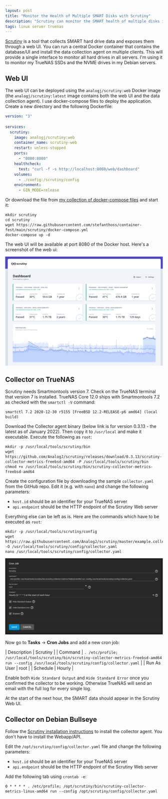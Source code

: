 ```yaml
---
layout: post
title: "Monitor the Health of Multiple SMART Disks with Scrutiny"
description: "Scrutiny can monitor the SMART health of multiple disks in multiple servers and expose it through a web interface."
tags: linux server truenas
---
```


[Scrutiny](https://github.com/AnalogJ/scrutiny) is a tool that collects SMART hard drive data and exposes them
through a web UI. You can run a central Docker container that contains the database/UI and install the data collection
agent on multiple clients. This will provide a single interface to monitor all hard drives in all servers. I'm using it
to monitor my TrueNAS SSDs and the NVME drives in my Debian servers.

## Web UI

The web UI can be deployed using the `analogj/scrutiny:web` Docker image (the `analogj/scrutiny:latest` image contains
both the web UI and the data collection agent). I use docker-compose files to deploy the application. Create a new
directory and the following Dockerfile:

```yaml
version: "3"

services:
  scrutiny:
    image: analogj/scrutiny:web
    container_name: scrutiny-web
    restart: unless-stopped
    ports:
      - "8080:8080"
    healthcheck:
      test: "curl -f -s http://localhost:8080/web/dashboard"
    volumes:
      - ./config:/scrutiny/config
    environment:
      - GIN_MODE=release
```

Or download the file from [my collection of docker-compose files](https://github.com/stefanthoss/container-fest) and
start it:

```shell
mkdir scrutiny
cd scrutiny
wget https://raw.githubusercontent.com/stefanthoss/container-fest/main/scrutiny/docker-compose.yml
docker-compose up -d
```

The web UI will be available at port 8080 of the Docker host. Here's a screenshot of the web ui:

![Scrutiny Webapp Dashboard](/assets/images/scrutiny-webapp-dashboard.png)

## Collector on TrueNAS

Scrutiny needs Smartmontools version 7. Check on the TrueNAS terminal that version 7 is installed. TrueNAS Core 12.0
ships with Smartmontools 7.2 as checked with the `smartctl -V` command:

```text
smartctl 7.2 2020-12-30 r5155 [FreeBSD 12.2-RELEASE-p6 amd64] (local build)
```

Download the Collector agent binary (below link is for version 0.3.13 - the latest as of January 2022). Then copy it to
`/usr/local` and make it executable. Execute the following as `root`:

```shell
mkdir -p /usr/local/tools/scrutiny/bin
wget https://github.com/AnalogJ/scrutiny/releases/download/0.3.13/scrutiny-collector-metrics-freebsd-amd64 -P /usr/local/tools/scrutiny/bin
chmod +x /usr/local/tools/scrutiny/bin/scrutiny-collector-metrics-freebsd-amd64
```

Create the configuration file by downloading the sample `collector.yaml` from the GitHub repo. Edit it (e.g. with `nano`)
and change the following parameters:

* `host.id` should be an identifier for your TrueNAS server
* `api.endpoint` should be the HTTP endpoint of the Scrutiny Web server

Everything else can be left as is. Here are the commands which have  to be executed as `root`:

```shell
mkdir -p /usr/local/tools/scrutiny/config
wget https://raw.githubusercontent.com/AnalogJ/scrutiny/master/example.collector.yaml -O /usr/local/tools/scrutiny/config/collector.yaml
nano /usr/local/tools/scrutiny/config/collector.yaml
```

![TrueNAS Scrutiny Cronjob](/assets/images/truenas-scrutiny-cronjob.png)

Now go to **Tasks** → **Cron Jobs** and add a new cron job:

| Description | Scrutiny |
| Command | `. /etc/profile; /usr/local/tools/scrutiny/bin/scrutiny-collector-metrics-freebsd-amd64 run --config /usr/local/tools/scrutiny/config/collector.yaml` |
| Run As User | root |
| Schedule | Hourly |

Enable both `Hide Standard Output` and `Hide Standard Error` once you confirmed the collector to be working. Otherwise
TrueNAS will send an email with the full log for every single log.

At the start of the next hour, the SMART data should appear in the Scrutiny Web UI.

## Collector on Debian Bullseye

Follow the [Scrutiny installation instructions](https://github.com/AnalogJ/scrutiny/blob/master/docs/INSTALL_MANUAL.md#collector)
to install the collector agent. You don't have to install the Webapp/API.

Edit the `/opt/scrutiny/config/collector.yaml` file and change the following parameters:

* `host.id` should be an identifier for your TrueNAS server
* `api.endpoint` should be the HTTP endpoint of the Scrutiny Web server

Add the following tab using `crontab -e`:

```text
0 * * * * . /etc/profile; /opt/scrutiny/bin/scrutiny-collector-metrics-linux-amd64 run --config /opt/scrutiny/config/collector.yaml
```
